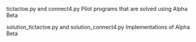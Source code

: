 tictactoe.py and connect4.py 
    Pilot programs that are solved using Alpha Beta
    
solution_tictactoe.py and solution_connect4.py 
    Implementations of Alpha Beta
